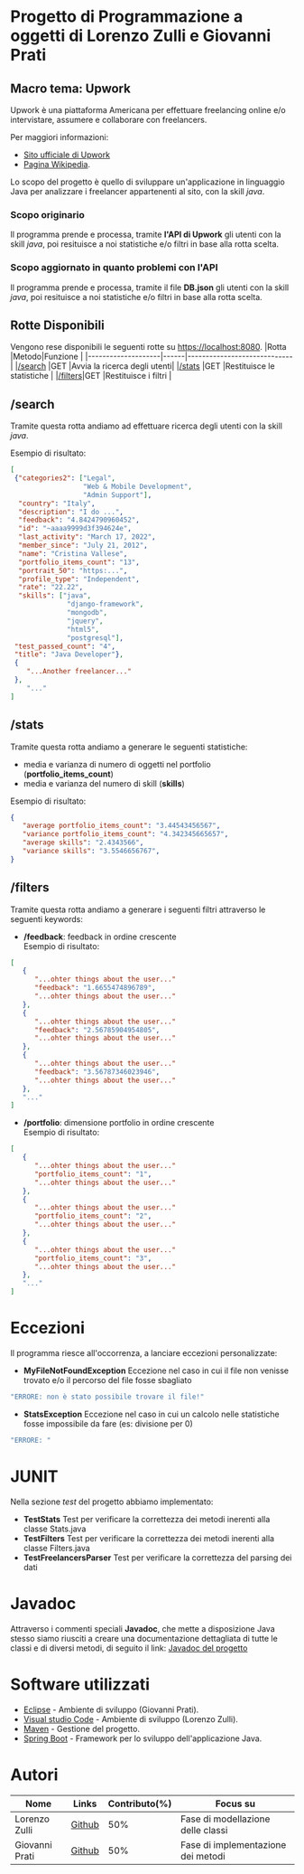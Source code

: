 # Progetto di Programmazione a oggetti di Lorenzo Zulli e Giovanni Prati
## Macro tema: Upwork

Upwork è una piattaforma Americana per effettuare freelancing online e/o intervistare, assumere e collaborare con freelancers.

Per maggiori informazioni: 
* [Sito ufficiale di Upwork](https://www.upwork.com/)
* [Pagina Wikipedia](https://en.wikipedia.org/wiki/Upwork).

Lo scopo del progetto è quello di sviluppare un'applicazione in linguaggio Java per analizzare i freelancer appartenenti al sito, con la skill *java*.

### Scopo originario
Il programma prende e processa, tramite **l'API di Upwork** gli utenti con la skill *java*, poi resituisce a noi statistiche e/o filtri in base alla rotta scelta.

### Scopo aggiornato in quanto problemi con l'API
Il programma prende e processa, tramite il file **DB.json** gli utenti con la skill *java*, poi resituisce a noi statistiche e/o filtri in base alla rotta scelta.

## Rotte Disponibili
Vengono rese disponibili le seguenti rotte su [https://localhost:8080](https://localhost:8080).
|Rotta               |Metodo|Funzione                     |
|--------------------|------|-----------------------------|
|[/search](#search)  |GET   |Avvia la ricerca degli utenti|
|[/stats](#stats)    |GET   |Restituisce le statistiche   |
|[/filters](#filters)|GET   |Restituisce i filtri         |

## /search
Tramite questa rotta andiamo ad effettuare ricerca degli utenti con la skill *java*.

Esempio di risultato:
```json
[
 {"categories2": ["Legal",
                  "Web & Mobile Development",
                  "Admin Support"],
  "country": "Italy",
  "description": "I do ...",
  "feedback": "4.8424790960452",
  "id": "~aaaa9999d3f394624e",
  "last_activity": "March 17, 2022",
  "member_since": "July 21, 2012",
  "name": "Cristina Vallese",
  "portfolio_items_count": "13",
  "portrait_50": "https:...",
  "profile_type": "Independent",
  "rate": "22.22",
  "skills": ["java",
              "django-framework",
              "mongodb",
              "jquery",
              "html5",
              "postgresql"],
 "test_passed_count": "4",
 "title": "Java Developer"},
 {
    "...Another freelancer..."
 },
    "..."
]
```

## /stats
Tramite questa rotta andiamo a generare le seguenti statistiche:
* media e varianza di numero di oggetti nel portfolio (**portfolio_items_count**)
* media e varianza del numero di skill (**skills**)
  
Esempio di risultato:
```json
{
   "average portfolio_items_count": "3.44543456567",
   "variance portfolio_items_count": "4.342345665657",
   "average skills": "2.4343566",
   "variance skills": "3.5546656767",
}
```

## /filters
Tramite questa rotta andiamo a generare i seguenti filtri attraverso le seguenti keywords:
* **/feedback**: feedback in ordine crescente<br> 
   Esempio di risultato: 
```json
[
   {
      "...ohter things about the user..."
      "feedback": "1.6655474896789",
      "...ohter things about the user..."
   },
   {
      "...ohter things about the user..."
      "feedback": "2.56785904954805",
      "...ohter things about the user..."
   },
   {
      "...ohter things about the user..."
      "feedback": "3.56787346023946",
      "...ohter things about the user..."
   },
   "..."
]
```
* **/portfolio**: dimensione portfolio in ordine crescente<br>
   Esempio di risultato: 
```json
[
   {
      "...ohter things about the user..."
      "portfolio_items_count": "1",
      "...ohter things about the user..."
   },
   {
      "...ohter things about the user..."
      "portfolio_items_count": "2",
      "...ohter things about the user..."
   },
   {
      "...ohter things about the user..."
      "portfolio_items_count": "3",
      "...ohter things about the user..."
   },
   "..."
]
```

# Eccezioni
Il programma riesce all'occorrenza, a lanciare eccezioni personalizzate:
* **MyFileNotFoundException** Eccezione nel caso in cui il file non venisse trovato e/o il percorso del file fosse sbagliato<br>
```java
"ERRORE: non è stato possibile trovare il file!"
``` 
* **StatsException** Eccezione nel caso in cui un calcolo nelle statistiche fosse impossibile da fare (es: divisione per 0)<br>
```java
"ERRORE: "
```

# JUNIT
Nella sezione *test* del progetto abbiamo implementato:
* **TestStats** Test per verificare la correttezza dei metodi inerenti alla classe Stats.java
* **TestFilters** Test per verificare la correttezza dei metodi inerenti alla classe Filters.java
* **TestFreelancersParser** Test per verificare la correttezza del parsing dei dati

# Javadoc
Attraverso i commenti speciali **Javadoc**, che mette a disposizione Java stesso siamo riusciti a creare una documentazione dettagliata di tutte le classi e di diversi metodi, di seguito il link: [Javadoc del progetto](https://www.youtube.com/watch?v=dQw4w9WgXcQ)

# Software utilizzati
* [Eclipse](https://www.eclipse.org/downloads/) - Ambiente di sviluppo (Giovanni Prati).
* [Visual studio Code](https://code.visualstudio.com/Download) - Ambiente di sviluppo (Lorenzo Zulli).
* [Maven](https://maven.apache.org/) - Gestione del progetto.
* [Spring Boot](https://spring.io/projects/spring-boot) - Framework per lo sviluppo dell'applicazione Java.

# Autori
|Nome          |Links                                    |Contributo(%)|Focus su                          |
|--------------|-----------------------------------------|-------------|----------------------------------|
|Lorenzo Zulli |[Github](https://github.com/lorenzozulli)| 50%         |Fase di modellazione delle classi |
|Giovanni Prati|[Github](https://github.com/jjohnnyUtah) | 50%         |Fase di implementazione dei metodi|